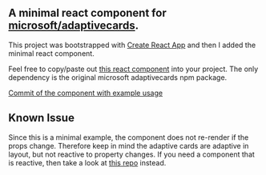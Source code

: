 ## A minimal react component for [microsoft/adaptivecards](https://github.com/Microsoft/AdaptiveCards).

This project was bootstrapped with [Create React App](https://github.com/facebook/create-react-app) and then I added the minimal react component.

Feel free to copy/paste out [this react component](https://github.com/quincycs/adaptivecards-react-example/blob/master/src/AdaptiveCard.js) into your project.  The only dependency is the original microsoft adaptivecards npm package.

[Commit of the component with example usage](https://github.com/quincycs/adaptivecards-react-example/commit/1c4322ea255e5c5f46d38243f95c91cb2fed8e46)

## Known Issue

Since this is a minimal example, the component does not re-render if the props change.  Therefore keep in mind the adaptive cards are adaptive in layout, but not reactive to property changes.  If you need a component that is reactive, then take a look at [this repo](https://github.com/gatewayapps/react-adaptivecards) instead.

